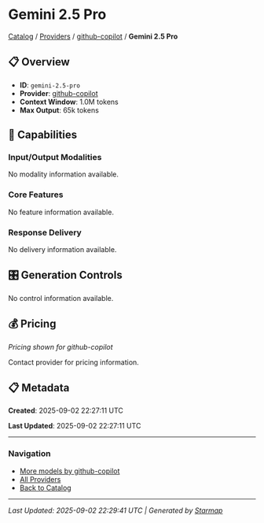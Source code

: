 # Gemini 2.5 Pro
  
[Catalog](../../../..) / [Providers](../../..) / [github-copilot](../..) / **Gemini 2.5 Pro**


## 📋 Overview
  
- **ID**: `gemini-2.5-pro`
- **Provider**: [github-copilot](../)
- **Context Window**: 1.0M tokens
- **Max Output**: 65k tokens
  
## 🎯 Capabilities
  
### Input/Output Modalities
  
No modality information available.
  
### Core Features
  
No feature information available.
  
### Response Delivery
  
No delivery information available.
  
## 🎛️ Generation Controls
  
No control information available.
  
## 💰 Pricing
  
*Pricing shown for github-copilot*
  
  
Contact provider for pricing information.
  
## 📋 Metadata
  
**Created**: 2025-09-02 22:27:11 UTC
  
**Last Updated**: 2025-09-02 22:27:11 UTC
  
  
---
  
  
### Navigation

- [More models by github-copilot](../)
- [All Providers](../../../../providers)
- [Back to Catalog](../../../..)


---
_Last Updated: 2025-09-02 22:29:41 UTC | Generated by [Starmap](https://github.com/agentstation/starmap)_

